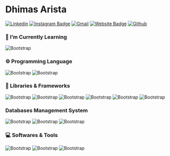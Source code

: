 # Dhimas Arista



[![Linkedin](https://img.shields.io/badge/-LinkedIn-blue?style=flat&logo=Linkedin&logoColor=white)](https://www.linkedin.com/in/dhimasarista/)
[![Instagram Badge](https://img.shields.io/badge/-Instagram-purple?logo=instagram&logoColor=white&link=https://instagram.com/dprogrmmer/)](https://www.instagram.com/dprogrmmer)
[![Gmail](https://img.shields.io/badge/-Gmail-c14438?style=flat&logo=Gmail&logoColor=white)](mailto:mdhimasarista@gmail.com)
[![Website Badge](https://img.shields.io/badge/-Website-c14438?style=flat&logo=Google-Chrome&logoColor=white&link=https://dhimasarista.github.io)](https://dhimasarista.github.io)
[![Github](https://img.shields.io/github/followers/dhimasarista?label=Follow&style=social)](https://github.com/dhimasarista)

### 🌱 I’m Currently Learning 
![Bootstrap](https://img.shields.io/badge/-MAUI-05122A?style=flat-square&logo=.Net&color=353535) 

### ⚙️ Programming Language
![Bootstrap](https://img.shields.io/badge/-CSharp-05122A?style=flat-square&logo=CSharp&color=353535) 
![Bootstrap](https://img.shields.io/badge/-Javascript-05122A?style=flat-square&logo=Javascript&color=353535) 

### 🧰 Libraries & Frameworks
![Bootstrap](https://img.shields.io/badge/-ASP.NET-05122A?style=flat-square&logo=.NET&color=353535)
![Bootstrap](https://img.shields.io/badge/-Fiber-05122A?style=flat-square&logo=Go&color=353535)
![Bootstrap](https://img.shields.io/badge/-React-Native-05122A?style=flat-square&logo=React&color=353535)
![Bootstrap](https://img.shields.io/badge/-Laravel-05122A?style=flat-square&logo=Laravel&color=353535)
![Bootstrap](https://img.shields.io/badge/-ExpressJS-05122A?style=flat-square&logo=Express&color=353535)
![Bootstrap](https://img.shields.io/badge/-Jquery-05122A?style=flat-square&logo=Jquery&color=353535)

### Databases Management System
![Bootstrap](https://img.shields.io/badge/-SQLite-05122A?style=flat-square&logo=SQLite&color=353535) 
![Bootstrap](https://img.shields.io/badge/-MongoDB-05122A?style=flat-square&logo=MongoDB&color=353535) 
![Bootstrap](https://img.shields.io/badge/-MySQL-05122A?style=flat-square&logo=MySQL&color=353535) 

### 💻 Softwares & Tools
![Bootstrap](https://img.shields.io/badge/-Git-05122A?style=flat-square&logo=Git&color=353535) 
![Bootstrap](https://img.shields.io/badge/-Visual%20Studio%20Code-05122A?style=flat-square&logo=Visual-Studio-Code&color=353535) 
![Bootstrap](https://img.shields.io/badge/-Linux-05122A?style=flat-square&logo=Linux&color=353535)

